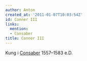 ```yaml
---
author: Anton
created_at: '2011-01-07T10:03:54Z'
id: Conner III
links:
  mention:
  - Consaber
title: Conner III
---
```


Kung i [Consaber] 1557–1583 e.D.

  [Consaber]: Consaber
